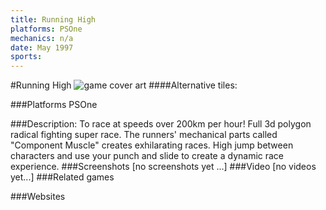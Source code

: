 ```yaml
---
title: Running High
platforms: PSOne
mechanics: n/a
date: May 1997
sports: 
---
```

#Running High
![game cover art](//images.igdb.com/igdb/image/upload/t_cover_big/blbhvtwgrmg9dkdwmkni.jpg "Logo Title Text 1")
####Alternative tiles:

###Platforms
PSOne

###Description:
To race at speeds over 200km per hour! Full 3d polygon radical fighting super race. The runners' mechanical parts called "Component Muscle" creates exhilarating races. High jump between characters and use your punch and slide to create a dynamic race experience.
###Screenshots
[no screenshots yet ...]
###Video
[no videos yet...]
###Related games

###Websites

